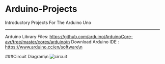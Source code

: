 # Arduino-Projects
Introductory Projects For The Arduino Uno
***
Arduino Library Files: https://github.com/arduino/ArduinoCore-avr/tree/master/cores/arduino\n
Download Arduino IDE :  https://www.arduino.cc/en/software\n

###Circuit Diagram\n
![circuit](https://user-images.githubusercontent.com/73136662/194448758-e8b628eb-ade1-441d-b537-f18741fb578d.png)
